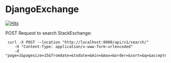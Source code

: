 # DjangoExchange

[![Hits](https://hits.seeyoufarm.com/api/count/incr/badge.svg?url=https%3A%2F%2Fgithub.com%2Fchayandatta%2FDjangoExchange&count_bg=%2379C83D&title_bg=%23555555&icon=django.svg&icon_color=%23E7E7E7&title=hits&edge_flat=false)](https://hits.seeyoufarm.com)


POST Request to search StackExchange:

```
 curl -X POST --location "http://localhost:8000/api/v1/search/"
    -H "Content-Type: application/x-www-form-urlencoded"
    -d "page=1&pagesize=15&fromdate=&todate=&min=&max=&order=&sort=&q=&accepted=&answers=&body=&closed=&migrated=&notice=&nottagged=&tagged=&title=&user=&url=&views=&wiki="
```
